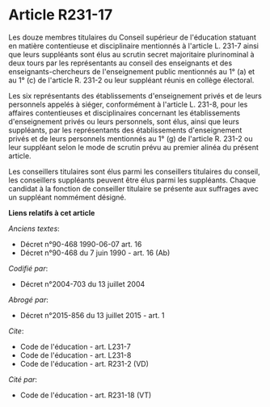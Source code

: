 # Article R231-17

Les douze membres titulaires du Conseil supérieur de l'éducation statuant en matière contentieuse et disciplinaire mentionnés
à l'article L. 231-7 ainsi que leurs suppléants sont élus au scrutin secret majoritaire plurinominal à deux tours par les
représentants au conseil des enseignants et des enseignants-chercheurs de l'enseignement public mentionnés au 1° (a) et au 1°
(c) de l'article R. 231-2 ou leur suppléant réunis en collège électoral. 

Les six représentants des établissements d'enseignement privés et de leurs personnels appelés à siéger, conformément à
l'article L. 231-8, pour les affaires contentieuses et disciplinaires concernant les établissements d'enseignement privés ou
leurs personnels, sont élus, ainsi que leurs suppléants, par les représentants des établissements d'enseignement privés et de
leurs personnels mentionnés au 1° (g) de l'article R. 231-2 ou leur suppléant selon le mode de scrutin prévu au premier
alinéa du présent article. 

Les conseillers titulaires sont élus parmi les conseillers titulaires du conseil, les conseillers suppléants peuvent être
élus parmi les suppléants. Chaque candidat à la fonction de conseiller titulaire se présente aux suffrages avec un suppléant
nommément désigné.

**Liens relatifs à cet article**

_Anciens textes_:

  - Décret n°90-468 1990-06-07 art. 16
  - Décret n°90-468 du 7 juin 1990 - art. 16 (Ab)

_Codifié par_:

  - Décret n°2004-703 du 13 juillet 2004

_Abrogé par_:

  - Décret n°2015-856 du 13 juillet 2015 - art. 1

_Cite_:

  - Code de l'éducation - art. L231-7
  - Code de l'éducation - art. L231-8
  - Code de l'éducation - art. R231-2 (VD)

_Cité par_:

  - Code de l'éducation - art. R231-18 (VT)
